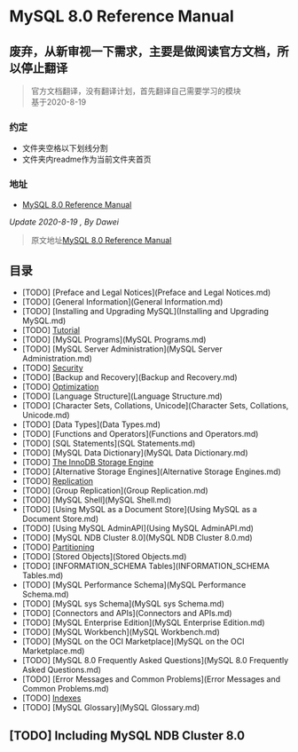 # MySQL 8.0 Reference Manual

## **废弃，从新审视一下需求，主要是做阅读官方文档，所以停止翻译**

> 官方文档翻译，没有翻译计划，首先翻译自己需要学习的模块  
> 基于2020-8-19   

### 约定

- 文件夹空格以下划线分割
- 文件夹内readme作为当前文件夹首页


### 地址

- [MySQL 8.0 Reference Manual](Reference_Manual/README.md)

*Update 2020-8-19 , By Dawei*

> 原文地址[MySQL 8.0 Reference Manual](https://dev.mysql.com/doc/refman/8.0/en/)

## 目录

- [TODO] [Preface and Legal Notices](Preface and Legal Notices.md)
- [TODO] [General Information](General Information.md)
- [TODO] [Installing and Upgrading MySQL](Installing and Upgrading MySQL.md)
- [TODO] [Tutorial](Tutorial.md)
- [TODO] [MySQL Programs](MySQL Programs.md)
- [TODO] [MySQL Server Administration](MySQL Server Administration.md)
- [TODO] [Security](Security.md)
- [TODO] [Backup and Recovery](Backup and Recovery.md)
- [TODO] [Optimization](Optimization.md)
- [TODO] [Language Structure](Language Structure.md)
- [TODO] [Character Sets, Collations, Unicode](Character Sets\, Collations\, Unicode.md)
- [TODO] [Data Types](Data Types.md)
- [TODO] [Functions and Operators](Functions and Operators.md)
- [TODO] [SQL Statements](SQL Statements.md)
- [TODO] [MySQL Data Dictionary](MySQL Data Dictionary.md)
- [TODO] [The InnoDB Storage Engine](./The_InnoDB_Storage_Engine/README.md)
- [TODO] [Alternative Storage Engines](Alternative Storage Engines.md)
- [TODO] [Replication](Replication.md)
- [TODO] [Group Replication](Group Replication.md)
- [TODO] [MySQL Shell](MySQL Shell.md)
- [TODO] [Using MySQL as a Document Store](Using MySQL as a Document Store.md)
- [TODO] [Using MySQL AdminAPI](Using MySQL AdminAPI.md)
- [TODO] [MySQL NDB Cluster 8.0](MySQL NDB Cluster 8.0.md)
- [TODO] [Partitioning](Partitioning.md)
- [TODO] [Stored Objects](Stored Objects.md)
- [TODO] [INFORMATION_SCHEMA Tables](INFORMATION_SCHEMA Tables.md)
- [TODO] [MySQL Performance Schema](MySQL Performance Schema.md)
- [TODO] [MySQL sys Schema](MySQL sys Schema.md)
- [TODO] [Connectors and APIs](Connectors and APIs.md)
- [TODO] [MySQL Enterprise Edition](MySQL Enterprise Edition.md)
- [TODO] [MySQL Workbench](MySQL Workbench.md)
- [TODO] [MySQL on the OCI Marketplace](MySQL on the OCI Marketplace.md)
- [TODO] [MySQL 8.0 Frequently Asked Questions](MySQL 8.0 Frequently Asked Questions.md)
- [TODO] [Error Messages and Common Problems](Error Messages and Common Problems.md)
- [TODO] [Indexes](Indexes.md)
- [TODO] [MySQL Glossary](MySQL Glossary.md)

## [TODO] Including MySQL NDB Cluster 8.0

